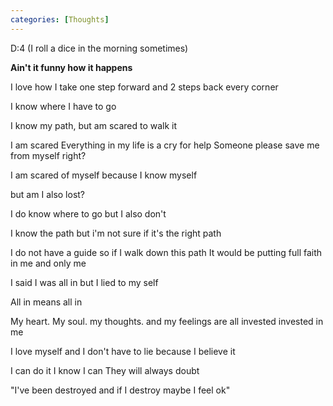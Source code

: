 ```yaml
---
categories: [Thoughts]
---
```



D:4 (I roll a dice in the morning sometimes)

<strong> Ain't it funny how it happens </strong>

I love how I take one step forward and 2 steps back every corner

I know where I have to go

I know my path, but am scared to walk it

I am scared
Everything in my life is a cry for help 
Someone please save me from myself right?

I am scared of myself because I know myself

but am I also lost?

I do know where to go but I also don't

I know the path
but i'm not sure if it's the right path

I do not have a guide so if I walk down this path
It would be putting full faith in me
and only me


I said I was all in
but I lied to my self

All in means all
in

My heart.
My soul.
my thoughts.
and my feelings are all invested
invested in me

I love myself and I don't have to lie
because I believe it

I can do it
I know I can
They will always doubt

"I've been destroyed and if I destroy maybe I feel ok"
